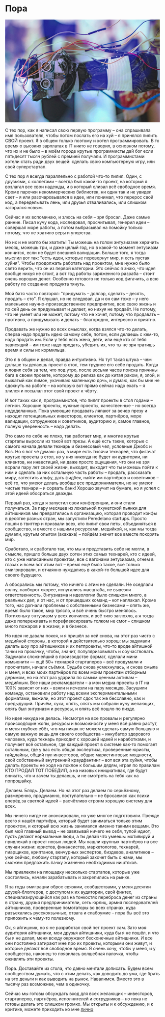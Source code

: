# Пора

![preview](preview.jpg)

С тех пор, как я написал свою первую программу – она спрашивала имя пользователя, чтобы потом послать его на хуй – я принялся пилить СВОЙ проект. Я в общем только поэтому и хотел программировать. В то время о высоких зарплатах в IT никто не говорил, в основном потому, что их и не было – в моём городе крутые программисты дай бог если пятьдесят тысяч рублей с премией получали. И программистами хотели стать ради двух вещей: сделать свою компьютерную игру, или свой суперстартап.

С тех пор я всегда параллельно с работой что-то пилил. Один, с друзьями, с коллегами – всегда был какой-то проект, на который я возлагал все свои надежды, и в который сливал всё свободное время. Кроме парочки некоммерческих библиотек, ни один так и не увидел свет – я или разочаровывался в идее, или понимал, что перерос свой код, а переделывать лень, или друзья отваливались, или слишком загорался новым.

Сейчас я их вспоминаю, и злюсь на себя – зря бросал. Даже самые ранние. Писал кучу кода, исследовал, просчитывал, генерил идеи – совершал море работы, а потом выбрасывал на помойку только потому, что не хватило веры и упорства. 

Но их и не могло бы хватить! Ты можешь на голом энтузиазме херачить месяц, можешь три, и даже целый год, но в какой-то момент энтузиазм кончится, если не будет внешней валидации. Больше того, я тогда мыслил вот так: "есть идеи, которые перевернут мир, и есть пустая хуйня". Чтобы продолжать работать над проектом, мне нужно было свято верить, что он из первой категории. Это сейчас я знаю, что идея вообще нихуя не стоит, а вот год работы заряженного разраба – стоит очень хороших денег. Особенно готового не только код фигачить, а всю работу по созданию продукта тянуть.

Мой батя часто повторял: "придумать – доллар, сделать – десять, продать – сто". Я слушал, но не следовал, да и он сам тоже – у него маленькое научно-производственное предприятие, всю свою жизнь и по сей день он придумывает и делает, но нихуя не продаёт. Не потому, что не умеет или не может, потому что не хочет, потому что продавать – противно, а придумывать и делать – благородно, интересно и приятно.

Продавать же нужно во всех смыслах, когда взялся что-то делать, сперва надо продать идею самому себе, потом, если делаешь с кем-то, надо продать им. Если у тебя есть жена, дети, или ещё кто от тебя зависящий – им тоже надо продать, убедить их, что ты не зря тратишь время и силы их кормильца.

Это я в общем и делал, правда интуитивно. Но тут такая штука – чем дольше ты делаешь проект в стол, тем труднее его себе продать. Когда я ловил себя за тем, что под утро, после восьми часов поиска причины бага в своем проекте, которому до релиза как до китая раком, я, злой, и выжатый как лимон, укачиваю маленькую дочь, и думаю, как бы мне не сдохнуть на работе – на которую вот прямо сейчас надо ехать – я злился и посылал этот свой проект к чёрту.

И вот таких как я, программистов, что пилят проекты в стол годами – легион. Хорошие проекты, нужные проекты, качественные – но всегда недоделанные. Пока умеющие продавать ляпают за вечер презу и находят потенциальных инвесторов, клиентов, партнёров, море валидации, сотрудников и советников, аудиторию и, самое главное, полную уверенность – надо делать.

Это само по себе не плохо, так работает мир, и многие крутые стартапы выросли из такой вот презы. А ещё есть такие, которые с самого начала делали технарь и бизнесовый чел, условные Джобс и Воз. 
Но я вот чё думаю: раз, в мире есть тысячи технарей, что фигачат крутые проекты в стол, но у них никогда не будет ни аудитории, ни клиентов, ни инвестиций, ни даже просто ощущения, что они не зря всрали пару лет своей жизни, выходит, выходит что ты можешь пойти к ним и сделать за них остальную часть работы – продать, рассказать миру, затестить альфу, дать фидбек, найти им партнёров и советников – всё то, что умеют делать вообще все предприниматели, но не умеют чистые технари – и сорвать банк!
Хорошо звучит на бумаге, но я успел с этой идеей обосраться дважды.


Первый раз, когда я запустил свои конференции, и они стали получаться. За пару месяцев из локальной пхукетской пьянки для айтишников мы превратились в организацию, которая проводит конфы в десятке разных стран, мы запустили Peredelano startups. Просто пошли в твиттер и призвали всех, кто пилит свои петы, объединяться в сообщество, и вместе с нашими ресурсами, медийкой, и, как мы тогда думали, крутым опытом (ахахаха) – пойдём значит все вместе покорять мир.

Сработало, и сработало так, что мы и представить себе не могли, в смысле, пришло больше двух сотен этих самых технарей, кто с идеей, кто с уже написанным проектом, все с вагонами энтузиазма, огнем в глазах и всем вот этим вот – время ещё было такое, все только эмигрировали, и отчаянно нуждались в какой-то большой идее для своего будущего.

А обосрались мы потому, что ничего с этим не сделали. Не оседлали волну, наоборот скорее, испугались масштаба, не вывезли ответственность. Энтузиазма и идеологии было слишком много, а реальных дел, и от нас, и от пришедших команд – кот наплакал. Кроме того, нас догнали проблемы с собственными бизнесами – опять же, время было такое, мир трясло, и всё очень быстро менялось. Потихоньку энтузиазм у всех кончился, и всё тихо заглохло, а я тогда даже попереживать и порефлексировать толком не смог – слишком много пожаров и в жизни, и в бизнесе.

Но идея не давала покоя, и я пришёл за ней снова, на этот раз чисто с медийной стороны, в которой я действительно хорош: мы задумали делать шоу про айтишников и их петпроекты, что-то вроде айтишной тачки на прокачку, чтобы, значит, популяризовывать и соучаствовать. Задумали сложнейший в производстве формат, сделали мини комьюнити — ещё 50+ технарей стартаперов – всё продумали и просчитали, начали съёмки. Судьба снова усмехнулась, и снова смыла и меня, и всех моих партнёров по всем моим проектам отборным дерьмом, но на этот раз ударила по самым ценным активам – медийным. Все наши рекламодатели – а мои медиа проекты в IT на 100% зависят от них – взяли и исчезли на пару месяцев. 
Засушили команду, остановили работу над всеми экспериментальными форматами, выжили, но этот проект сдох так же бесславно, как и предыдущий. 
Причём, сука, опять, опять мы собрали кучу желающих, опять был энтузиазм и ресурсы, и опять всё пошло по пизде.

Но идея никуда не делась. Несмотря на все провалы и регулярно происходящие жопы, ресурсы и возможности у меня всё равно растут, и меня глубоко ебёт, что мы никак не можем сделать самую большую и самую важную вещь для своего сообщества – инкубатор здорового человека, куда технарь приходит с хорошей идеей и наработками, и получает всё остальное, где каждый проект в системе как-то помогает остальным, где у вас есть общая экспертиза, проверенные юристы, гайдлайны, общий пул инвесторов, общие маркетинговые мощности, свой собственный внутренний краудфантинг – вот вся эта хуйня, чтобы делать проекты не ходя на поклон к большим дядям, играя по правилам КТО ПРОДАЛ ТОТ ПОБЕДИЛ, а на низовых инициативах, где будут вникать, что и зачем ты делаешь, и не смотреть на тебя как на попрошайку.

Делаем. Блядь. Делаем. Но на этот раз делаем по серьёзному, размеренно, продуманно, поступательно – не бросаемся как психи вперёд за светлой идеей – расчётливо строим хорошую систему для всех.

Мы ничего нигде не анонсировали, но уже многое подготовили. Прежде всего я нашёл партнёра, который будет заниматься только этим проектом, и который всю жизнь занимался именно такими вещами. Это был мой главный вывод – не завязывай ничего не себя, тупой идиот, пусть делают нормальные люди, а ты делай что умеешь: мотивируй и привлекай в проект новых людей. Мы нашли крупных партнёров на все случаи жизни: юристов, финансистов, маркетологов, технарей, пиарщиков, криптанов, венчурных экспертов, биздевов, аналитиков – уже сейчас, любому стартапу, который захочет быть с нами, мы сможем предложить пачку жизненно необходимых ништяков.

Мы привлекли на площадку несколько стартапов, которые уже состоялись, начали зарабатывать и закрепились на рынке.

Я за годы эмиграции оброс связями, сообществами, у меня десятки друзей-блоггеров, с доступом к их аудитории, свой финтех, специализирующийся как раз на тонкостях переброса денег из страны в страну, друзья предприниматели, сеть юрлиц, армия последователей айтишников, проверенные помогаторы во всех странах, куда разъехались русскоязычные, отвага и слабоумие – пора бы всё это приложить к чему-то полезному.

Ок, я айтишник, но я не разработал свой пет проект сам. Зато моя аудитория айтишники, мои друзья айтишники, куда бы я не пошёл, и что бы я не делал, меня всюду окружают бесконечные айтишники. И все они постоянно затирают мне про их проекты, которыми они живут, и которые делают всё свободное время. Я очень хочу, чтобы у меня, и у сообщества, наконец-то появилась волшебная палочка, чтобы оживлять эти проекты.

Пора. Доставайте из стола, что давно мечтали дописать. Будем всем сообществом думать, что с этим делать, как доводить до ума, где брать на это деньги и как выводить на рынок. Навалимся. Вместо это в тысячу раз возможнее, чем в одиночку. 

Сейчас мы готовы обсуждать вход для всех желающих – инвесторов, стартаперов, партнёров, исполнителей и сотрудников – но пока не готовы делать это слишком громко. Мы открыты и к обсуждению, и к критике, можете приходить ко мне [лично](https://t.me/fillpackart)
